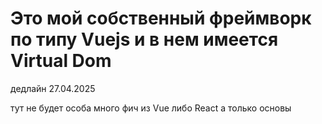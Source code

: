 # Это мой собственный фреймворк по типу Vuejs и в нем имеется Virtual Dom  

дедлайн 27.04.2025



тут не будет особа много фич из Vue либо React а только основы


